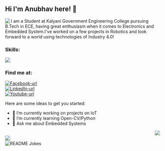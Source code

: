 ## Hi I'm Anubhav here! 👋
<kbd><img align=left src="https://github.com/anubhav666/anubhav666/assets/56502015/cab37978-c90c-49b7-b07b-3ccfebbb2959"></kbd>

I am a Student at Kalyani Government Engineering College pursuing B.Tech in ECE, having great enthusiasm when it comes to Electronics and Embedded System.I've worked on a few projects in Robotics and look forward to a world using technologies of Industry 4.0!
<!--
**anubhav666/anubhav666** is a ✨ _special_ ✨ repository because its `README.md` (this file) appears on your GitHub profile.
-->
### Skills:
<img src="https://skillicons.dev/icons?i=arduino,raspberrypi,html,css,javascript,java,c,cpp,python,gcp,gitlab,flask,mongodb,nodejs,postman,git,figma&theme=dark&perline=20"><br>

### Find me at:
<a href="https://www.facebook.com/anubhav.dutta.792"><img src="https://img.shields.io/badge/Facebook--white?style=for-the-badge&logo=Facebook&logoColor=white&labelColor=blue" alt="Facebook-url"></a></br>
<a href="https://www.linkedin.com/in/anubhav-dutta-408368191/"><img src="https://img.shields.io/badge/LinkedIn--lightblue?style=for-the-badge&logo=LinkedIn&logoColor=lightblue&labelColor=grey" alt="LinkedIn-url"></a></br>
<a href="https://www.youtube.com/@framework5880/"><img src="https://img.shields.io/badge/Youtube--red?style=for-the-badge&logo=Youtube&logoColor=red&labelColor=lightgrey" alt="Youtube-url"></a></br>

Here are some ideas to get you started:

- 🔭 I’m currently working on projects on IoT 
- 🌱 I’m currently learning Open-CV/Python
- 💬 Ask me about Embedded Systems

<img src="https://spotify-github-profile.vercel.app/api/view?uid=ns7m4to32l0kar1go2kfwv4hr&cover_image=true&theme=default&show_offline=false&background_color=121212&interchange=false)](https://github.com/kittinan/spotify-github-profile)" align=right>
<br>
<img src="https://github.com/anubhav666/anubhav666/assets/56502015/baf250b0-4c82-4723-a3e5-7913b44819b1" align=left>
<br>
<img src="https://readme-jokes.vercel.app/api" alt="README Jokes" align=left>

